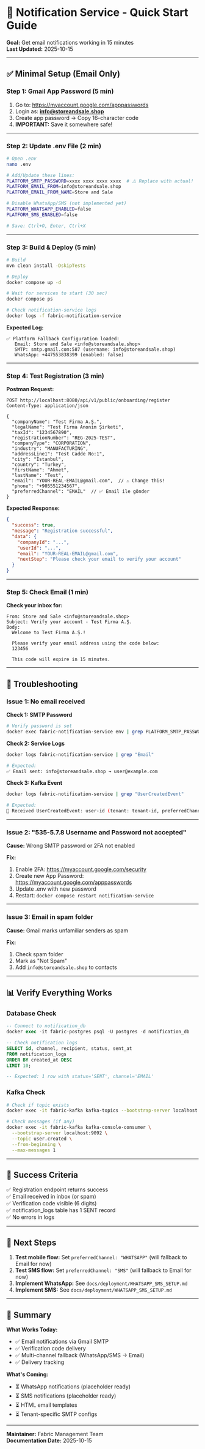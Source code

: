 # 🚀 Notification Service - Quick Start Guide

**Goal:** Get email notifications working in 15 minutes  
**Last Updated:** 2025-10-15

---

## ✅ Minimal Setup (Email Only)

### Step 1: Gmail App Password (5 min)

1. Go to: https://myaccount.google.com/apppasswords
2. Login as: **info@storeandsale.shop**
3. Create app password → Copy 16-character code
4. **IMPORTANT:** Save it somewhere safe!

---

### Step 2: Update .env File (2 min)

```bash
# Open .env
nano .env

# Add/Update these lines:
PLATFORM_SMTP_PASSWORD=xxxx xxxx xxxx xxxx  # ⚠️ Replace with actual!
PLATFORM_EMAIL_FROM=info@storeandsale.shop
PLATFORM_EMAIL_FROM_NAME=Store and Sale

# Disable WhatsApp/SMS (not implemented yet)
PLATFORM_WHATSAPP_ENABLED=false
PLATFORM_SMS_ENABLED=false

# Save: Ctrl+O, Enter, Ctrl+X
```

---

### Step 3: Build & Deploy (5 min)

```bash
# Build
mvn clean install -DskipTests

# Deploy
docker compose up -d

# Wait for services to start (30 sec)
docker compose ps

# Check notification-service logs
docker logs -f fabric-notification-service
```

**Expected Log:**
```
✅ Platform Fallback Configuration loaded:
   Email: Store and Sale <info@storeandsale.shop>
   SMTP: smtp.gmail.com:587 (username: info@storeandsale.shop)
   WhatsApp: +447553838399 (enabled: false)
```

---

### Step 4: Test Registration (3 min)

**Postman Request:**
```http
POST http://localhost:8080/api/v1/public/onboarding/register
Content-Type: application/json

{
  "companyName": "Test Firma A.Ş.",
  "legalName": "Test Firma Anonim Şirketi",
  "taxId": "1234567890",
  "registrationNumber": "REG-2025-TEST",
  "companyType": "CORPORATION",
  "industry": "MANUFACTURING",
  "addressLine1": "Test Cadde No:1",
  "city": "İstanbul",
  "country": "Turkey",
  "firstName": "Ahmet",
  "lastName": "Test",
  "email": "YOUR-REAL-EMAIL@gmail.com",  // ⚠️ Change this!
  "phone": "+905551234567",
  "preferredChannel": "EMAIL"  // ✅ Email ile gönder
}
```

**Expected Response:**
```json
{
  "success": true,
  "message": "Registration successful",
  "data": {
    "companyId": "...",
    "userId": "...",
    "email": "YOUR-REAL-EMAIL@gmail.com",
    "nextStep": "Please check your email to verify your account"
  }
}
```

---

### Step 5: Check Email (1 min)

**Check your inbox for:**
```
From: Store and Sale <info@storeandsale.shop>
Subject: Verify your account - Test Firma A.Ş.
Body: 
  Welcome to Test Firma A.Ş.!
  
  Please verify your email address using the code below:
  123456
  
  This code will expire in 15 minutes.
```

---

## 🐛 Troubleshooting

### Issue 1: No email received

**Check 1: SMTP Password**
```bash
# Verify password is set
docker exec fabric-notification-service env | grep PLATFORM_SMTP_PASSWORD
```

**Check 2: Service Logs**
```bash
docker logs fabric-notification-service | grep "Email"

# Expected:
✅ Email sent: info@storeandsale.shop → user@example.com
```

**Check 3: Kafka Event**
```bash
docker logs fabric-notification-service | grep "UserCreatedEvent"

# Expected:
📨 Received UserCreatedEvent: user-id (tenant: tenant-id, preferredChannel: EMAIL)
```

---

### Issue 2: "535-5.7.8 Username and Password not accepted"

**Cause:** Wrong SMTP password or 2FA not enabled

**Fix:**
1. Enable 2FA: https://myaccount.google.com/security
2. Create new App Password: https://myaccount.google.com/apppasswords
3. Update .env with new password
4. Restart: `docker compose restart notification-service`

---

### Issue 3: Email in spam folder

**Cause:** Gmail marks unfamiliar senders as spam

**Fix:**
1. Check spam folder
2. Mark as "Not Spam"
3. Add `info@storeandsale.shop` to contacts

---

## 📊 Verify Everything Works

### Database Check
```sql
-- Connect to notification_db
docker exec -it fabric-postgres psql -U postgres -d notification_db

-- Check notification logs
SELECT id, channel, recipient, status, sent_at 
FROM notification_logs 
ORDER BY created_at DESC 
LIMIT 10;

-- Expected: 1 row with status='SENT', channel='EMAIL'
```

### Kafka Check
```bash
# Check if topic exists
docker exec -it fabric-kafka kafka-topics --bootstrap-server localhost:9092 --list | grep user.created

# Check messages (if any)
docker exec -it fabric-kafka kafka-console-consumer \
  --bootstrap-server localhost:9092 \
  --topic user.created \
  --from-beginning \
  --max-messages 1
```

---

## 🎯 Success Criteria

✅ Registration endpoint returns success  
✅ Email received in inbox (or spam)  
✅ Verification code visible (6 digits)  
✅ notification_logs table has 1 SENT record  
✅ No errors in logs  

---

## 🚀 Next Steps

1. **Test mobile flow:** Set `preferredChannel: "WHATSAPP"` (will fallback to Email for now)
2. **Test SMS flow:** Set `preferredChannel: "SMS"` (will fallback to Email for now)
3. **Implement WhatsApp:** See `docs/deployment/WHATSAPP_SMS_SETUP.md`
4. **Implement SMS:** See `docs/deployment/WHATSAPP_SMS_SETUP.md`

---

## 📝 Summary

**What Works Today:**
- ✅ Email notifications via Gmail SMTP
- ✅ Verification code delivery
- ✅ Multi-channel fallback (WhatsApp/SMS → Email)
- ✅ Delivery tracking

**What's Coming:**
- ⏳ WhatsApp notifications (placeholder ready)
- ⏳ SMS notifications (placeholder ready)
- ⏳ HTML email templates
- ⏳ Tenant-specific SMTP configs

---

**Maintainer:** Fabric Management Team  
**Documentation Date:** 2025-10-15

